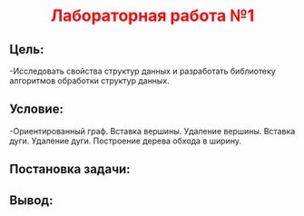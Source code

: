 <head>
     <style>
       h1 {
         color: red;
       }
     </style>
</head>
<body>
<h1 align="center" color: red>  Лабораторная работа №1 </h1>
<h2> Цель: </h2>
<a>-Исследовать свойства структур данных и разработать библиотеку алгоритмов обработки структур данных.</a>
<h2> Условие: </h2>
<a>-Ориентированный граф. Вставка вершины. Удаление вершины.
Вставка дуги. Удаление дуги. Построение дерева обхода в ширину.</a>
<h2>Постановка задачи: </h2>
<a> </a>
<h2> Вывод: </h2>
<a></a>
</body>
